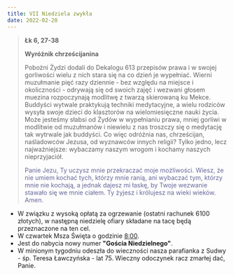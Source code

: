 ```yaml
---
title: VII Niedziela zwykła
date: 2022-02-20
---
```


> **Łk 6, 27-38**
>
> **Wyróżnik chrześcijanina**
>
> Pobożni Żydzi dodali do Dekalogu 613 przepisów prawa i w swojej gorliwości wielu z nich stara się na co dzień je wypełniać. Wierni muzułmanie pięć razy dziennie - bez względu na miejsce i okoliczności - odrywają się od swoich zajęć i wezwani głosem muezina rozpoczynają modlitwę z twarzą skierowaną ku Mekce. Buddyści wytwale praktykują techniki medytacyjne, a wielu rodziców wysyła swoje dzieci do klasztorów na wielomiesięczne nauki życia. Może jesteśmy słabsi od Żydów w wypełnianiu prawa, mniej gorliwi w modlitwie od muzułmanów i niewielu z nas troszczy się o medytację tak wytrwale jak buddyści. Co więc odróżnia nas, chrześcijan, naśladowców Jezusa, od wyznawców innych religii? Tylko jedno, lecz najważniejsze: wybaczamy naszym wrogom i kochamy naszych nieprzyjaciół.
>
> <span style="color: #666699;"> Panie Jezu, Ty uczysz mnie przekraczać moje możliwości. Wiesz, że nie umiem kochać tych, którzy mnie ranią, ani wybaczać tym, którzy mnie nie kochają, a jednak dajesz mi łaskę, by Twoje wezwanie stawało się we mnie ciałem. Ty żyjesz i królujesz na wieki wieków. Amen.
> &nbsp;

- W związku z wysoką opłatą za ogrzewanie (ostatni rachunek 6100 złotych), w następną niedzielę ofiary składane na tacę będą przeznaczone na ten cel.
- W czwartek Msza Święta o godzinie <u>8:00</u>.
- Jest do nabycia nowy numer **"Gościa Niedzielnego"**.
- W minionym tygodniu odeszła do wieczności nasza parafianka z Sudwy - śp. Teresa Ławczyńska - lat 75. Wieczny odoczynek racz zmarłej dać, Panie.
